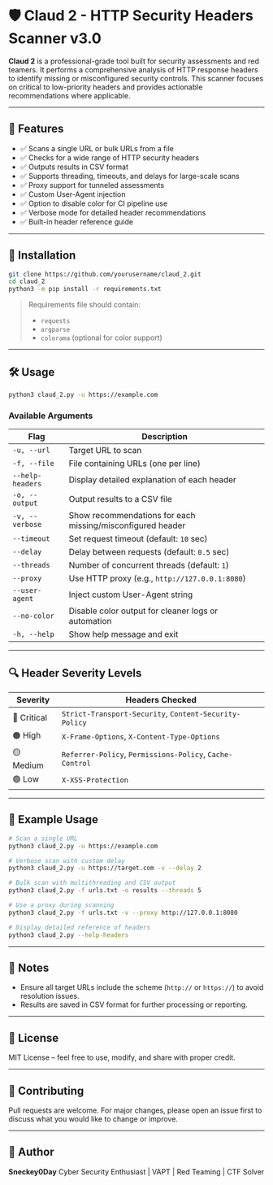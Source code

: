 # 🛡️ Claud 2 - HTTP Security Headers Scanner v3.0

**Claud 2** is a professional-grade tool built for security assessments and red teamers. It performs a comprehensive analysis of HTTP response headers to identify missing or misconfigured security controls. This scanner focuses on critical to low-priority headers and provides actionable recommendations where applicable.

---

## 📌 Features

- ✅ Scans a single URL or bulk URLs from a file
- ✅ Checks for a wide range of HTTP security headers
- ✅ Outputs results in CSV format
- ✅ Supports threading, timeouts, and delays for large-scale scans
- ✅ Proxy support for tunneled assessments
- ✅ Custom User-Agent injection
- ✅ Option to disable color for CI pipeline use
- ✅ Verbose mode for detailed header recommendations
- ✅ Built-in header reference guide

---

## 🚀 Installation

```bash
git clone https://github.com/yourusername/claud_2.git
cd claud_2
python3 -m pip install -r requirements.txt
````

> Requirements file should contain:
>
> * `requests`
> * `argparse`
> * `colorama` (optional for color support)

---

## 🛠️ Usage

```bash
python3 claud_2.py -u https://example.com
```

### Available Arguments

| Flag             | Description                                                |
| ---------------- | ---------------------------------------------------------- |
| `-u, --url`      | Target URL to scan                                         |
| `-f, --file`     | File containing URLs (one per line)                        |
| `--help-headers` | Display detailed explanation of each header                |
| `-o, --output`   | Output results to a CSV file                               |
| `-v, --verbose`  | Show recommendations for each missing/misconfigured header |
| `--timeout`      | Set request timeout (default: `10` sec)                    |
| `--delay`        | Delay between requests (default: `0.5` sec)                |
| `--threads`      | Number of concurrent threads (default: `1`)                |
| `--proxy`        | Use HTTP proxy (e.g., `http://127.0.0.1:8080`)             |
| `--user-agent`   | Inject custom User-Agent string                            |
| `--no-color`     | Disable color output for cleaner logs or automation        |
| `-h, --help`     | Show help message and exit                                 |

---

## 🔍 Header Severity Levels

| Severity    | Headers Checked                                          |
| ----------- | -------------------------------------------------------- |
| 🔴 Critical | `Strict-Transport-Security`, `Content-Security-Policy`   |
| 🟠 High     | `X-Frame-Options`, `X-Content-Type-Options`              |
| 🟡 Medium   | `Referrer-Policy`, `Permissions-Policy`, `Cache-Control` |
| 🟢 Low      | `X-XSS-Protection`                                       |

---

## 📄 Example Usage

```bash
# Scan a single URL
python3 claud_2.py -u https://example.com

# Verbose scan with custom delay
python3 claud_2.py -u https://target.com -v --delay 2

# Bulk scan with multithreading and CSV output
python3 claud_2.py -f urls.txt -o results --threads 5

# Use a proxy during scanning
python3 claud_2.py -f urls.txt -v --proxy http://127.0.0.1:8080

# Display detailed reference of headers
python3 claud_2.py --help-headers
```

---

## 🧠 Notes

* Ensure all target URLs include the scheme (`http://` or `https://`) to avoid resolution issues.
* Results are saved in CSV format for further processing or reporting.

---

## 📜 License

MIT License – feel free to use, modify, and share with proper credit.

---

## 🤝 Contributing

Pull requests are welcome. For major changes, please open an issue first to discuss what you would like to change or improve.

---

## 👤 Author

**Sneckey0Day**
Cyber Security Enthusiast | VAPT | Red Teaming | CTF Solver
